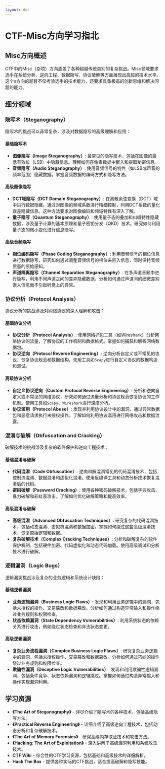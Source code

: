 ```yaml
---
layout: doc
---
```


# CTF-Misc方向学习指北

## Misc方向概述

CTF中的Misc（杂项）方向涵盖了各种超越传统类别的复杂挑战。Misc领域要求选手在系统分析、逆向工程、数据隐写、协议破解等方面展现出高超的技术水平。这个s方向的题目不仅考验选手的技术能力，还要求具备极高的创新思维和解决问题的能力。

## 细分领域

### 隐写术（Steganography）

隐写术的挑战可以非常复杂，涉及对数据隐写的高级理解和应用：

#### 基础隐写术

- **图像隐写（Image Steganography）**: 最常见的隐写技术，包括在图像的最低有效位（LSB）中隐藏信息。理解如何在像素数据中嵌入和提取秘密信息。
- **音频隐写（Audio Steganography）**: 使用音频信号的特性（如LSB或声音的频率范围）隐藏数据。掌握音频数据的编码方式和隐写方法。

#### 高级图像隐写

- **DCT域隐写（DCT Domain Steganography）**: 在离散余弦变换（DCT）域中进行数据隐藏，通过对图像的频域系数进行精细控制，利用DCT系数的量化误差隐藏信息。这种方法要求对图像编码和频域特性有深入了解。
- **量子隐写（Quantum Steganography）**: 使用量子态的叠加和纠缠特性隐藏数据，涉及量子计算的基本原理和量子密钥分发（QKD）技术。研究如何利用量子态的微小变化进行信息隐写。

#### 高级音频隐写

- **相位编码隐写（Phase Coding Steganography）**: 利用音频信号的相位信息进行数据隐写，研究如何通过调整音频信号的相位来嵌入信息，同时保持音频质量的原始感知。
- **声道隔离隐写（Channel Separation Steganography）**: 在多声道音频中进行隐写，利用不同声道之间的差异隐藏数据。分析如何通过声道间的细微差别嵌入信息而不引起听觉上的异常。

### 协议分析（Protocol Analysis）

协议分析的挑战涉及对网络协议的深入理解和攻击：

#### 基础协议分析

- **协议分析（Protocol Analysis）**: 使用网络抓包工具（如Wireshark）分析网络协议的流量，了解协议的工作机制和数据格式。掌握如何捕获和解析网络数据包。
- **协议逆向（Protocol Reverse Engineering）**: 逆向分析自定义或不常见的协议，恢复协议规范和数据结构。使用工具如`Scapy`进行自定义协议的数据构造和测试。

#### 高级协议分析

- **自定义协议逆向（Custom Protocol Reverse Engineering）**: 分析和逆向自定义或不常见的网络协议，研究如何通过流量分析和协议规范恢复协议的工作机制。使用工具如`Scapy`、`Wireshark`进行深度分析。
- **协议滥用（Protocol Abuse）**: 发现并利用协议设计中的漏洞，通过异常数据包和恶意请求执行未授权操作。了解如何利用协议滥用进行网络攻击和数据泄露。

### 混淆与破解（Obfuscation and Cracking）

破解技术的挑战涉及复杂的软件保护和逆向工程技术：

#### 基础混淆与破解

- **代码混淆（Code Obfuscation）**: 逆向和解混淆常见的代码混淆技术，包括控制流混淆、数据混淆和虚拟化混淆。使用反编译工具和动态分析技术恢复混淆后的代码。
- **密码破解（Password Cracking）**: 使用各种密码破解技术，包括字典攻击、暴力破解和彩虹表攻击。了解如何优化破解策略和提高效率。

#### 高级混淆与破解

- **高级混淆（Advanced Obfuscation Techniques）**: 研究复杂的代码混淆技术，包括动态混淆、虚拟机混淆和数据加密。掌握如何绕过这些高级混淆技术，恢复原始逻辑和数据。
- **复杂破解技术（Complex Cracking Techniques）**: 分析和破解复杂的软件保护机制，包括硬件加密、代码虚拟化和动态代码加载。使用高级调试和分析技术进行破解。

### 逻辑漏洞（Logic Bugs）

逻辑漏洞挑战涉及复杂的业务逻辑和系统设计缺陷：

#### 基础逻辑漏洞

- **业务逻辑漏洞（Business Logic Flaws）**: 发现和利用业务逻辑中的漏洞，包括未授权的操作、交易篡改和数据篡改。分析如何通过构造异常输入和操作绕过业务规则和权限检查。
- **状态依赖漏洞（State Dependency Vulnerabilities）**: 利用系统状态的依赖关系进行攻击，例如绕过状态检查和非法状态变更。

#### 高级逻辑漏洞

- **复杂业务流程漏洞（Complex Business Logic Flaws）**: 研究复杂业务逻辑中的漏洞，包括未授权操作、交易篡改和数据篡改。分析如何通过巧妙的操作绕过业务规则和权限检查。
- **欺骗性漏洞（Deceptive Logic Vulnerabilities）**: 发现和利用欺骗性逻辑漏洞，包括条件竞争、状态依赖漏洞和逻辑跳过。掌握如何通过构造异常输入和操作实现漏洞利用。

## 学习资源

- **《The Art of Steganography》** - 详尽介绍了隐写术的各种技术，包括高级隐写方法。
- **《Practical Reverse Engineering》** - 详细介绍了高级逆向工程技术，包括动态分析和复杂破解技术。
- **《The Art of Memory Forensics》** - 研究高级内存取证技术和攻击方法。
- **《Hacking: The Art of Exploitation》** - 深入讲解了高级漏洞利用和系统攻击技术。
- **CTF Wiki** - 综合性的CTF学习资源，包括基础和高级技术的详细解析。
- **Hack The Box** - 提供各种实际的CTF挑战，适合提高破解和隐写技能。
